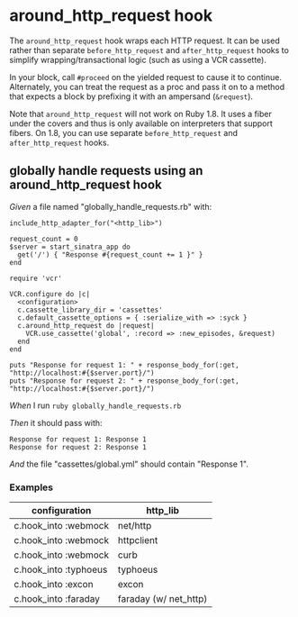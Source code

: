 # around_http_request hook

The `around_http_request` hook wraps each HTTP request. It can be used
  rather than separate `before_http_request` and `after_http_request` hooks
  to simplify wrapping/transactional logic (such as using a VCR cassette).

  In your block, call `#proceed` on the yielded request to cause it to continue.
  Alternately, you can treat the request as a proc and pass it on to a method that
  expects a block by prefixing it with an ampersand (`&request`).

  Note that `around_http_request` will not work on Ruby 1.8.  It uses a fiber
  under the covers and thus is only available on interpreters that support fibers.
  On 1.8, you can use separate `before_http_request` and `after_http_request` hooks.

## globally handle requests using an around_http_request hook

_Given_ a file named "globally_handle_requests.rb" with:

```
include_http_adapter_for("<http_lib>")

request_count = 0
$server = start_sinatra_app do
  get('/') { "Response #{request_count += 1 }" }
end

require 'vcr'

VCR.configure do |c|
  <configuration>
  c.cassette_library_dir = 'cassettes'
  c.default_cassette_options = { :serialize_with => :syck }
  c.around_http_request do |request|
    VCR.use_cassette('global', :record => :new_episodes, &request)
  end
end

puts "Response for request 1: " + response_body_for(:get, "http://localhost:#{$server.port}/")
puts "Response for request 2: " + response_body_for(:get, "http://localhost:#{$server.port}/")
```

_When_ I run `ruby globally_handle_requests.rb`

_Then_ it should pass with:

```
Response for request 1: Response 1
Response for request 2: Response 1
```

_And_ the file "cassettes/global.yml" should contain "Response 1".

### Examples

| configuration         | http_lib              |
|-----------------------|-----------------------|
| c.hook_into :webmock  | net/http              |
| c.hook_into :webmock  | httpclient            |
| c.hook_into :webmock  | curb                  |
| c.hook_into :typhoeus | typhoeus              |
| c.hook_into :excon    | excon                 |
| c.hook_into :faraday  | faraday (w/ net_http) |
